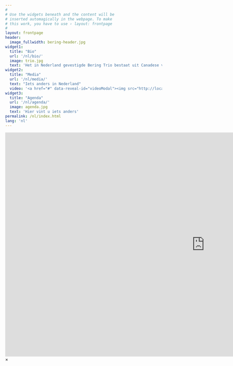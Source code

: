 ```yaml
---
#
# Use the widgets beneath and the content will be
# inserted automagically in the webpage. To make
# this work, you have to use › layout: frontpage
#
layout: frontpage
header:
  image_fullwidth: bering-header.jpg
widget1:
  title: "Bio"
  url: '/nl/bio/'
  image: trio.jpg
  text: 'Het in Nederland gevestigde Bering Trio bestaat uit Canadese violist Paul Medeiros, Amerikaanse altviolist/violist Ian de Jong en Letse celliste Aleksandra Kaspera. Een hechte (vriendschap?) gebaseerd op een gezamenlijke liefde voor kamermuziek brengt deze musici bij elkaar.'
widget2:
  title: "Media"
  url: '/nl/media/'
  text: "Iets anders in Nederland"
  video: '<a href="#" data-reveal-id="videoModal"><img src="http://localhost:4000/images/youtube.jpg" width="302" height="182" alt=""/></a>'
widget3:
  title: "Agenda"
  url: '/nl/agenda/'
  image: agenda.jpg
  text: 'Hier vint u iets anders'
permalink: /nl/index.html
lang: 'nl'
---
```



<div id="videoModal" class="reveal-modal large" data-reveal="">
  <div class="flex-video widescreen vimeo" style="display: block;">
    <iframe width="1280" height="720" src="https://www.youtube.com/embed/XSlw4UduG84" frameborder="0" allowfullscreen></iframe>
  </div>
  <a class="close-reveal-modal">&#215;</a>
</div>
